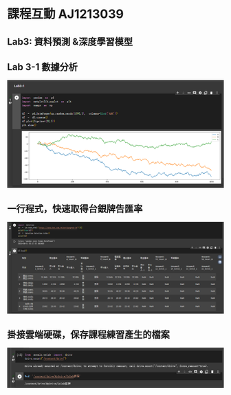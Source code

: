 # 課程互動  AJ1213039

## Lab3: 資料預測 &深度學習模型

## Lab 3-1 數據分析
![33](https://github.com/Allson-TA/-H1340010-/blob/main/Photo/Quiz31.png)

## 一行程式，快速取得台銀牌告匯率
![311](https://github.com/Allson-TA/-H1340010-/blob/main/Photo/Quiz311.png)

## 掛接雲端硬碟，保存課程練習產生的檔案
![3111](https://github.com/Allson-TA/-H1340010-/blob/main/Photo/Quiz3111.png)

